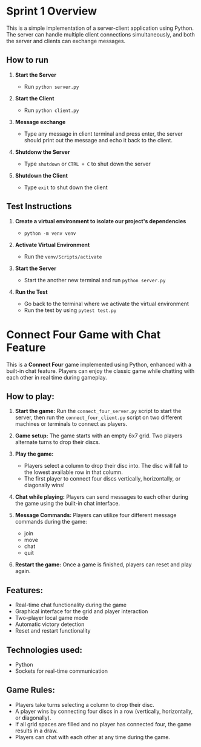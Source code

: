 # Sprint 1 Overview

This is a simple implementation of a server-client application using Python. The server can handle multiple client connections simultaneously, and both the server and clients can exchange messages.

## How to run

1. **Start the Server** 
   - Run `python server.py`

2. **Start the Client** 
   - Run `python client.py`

3. **Message exchange** 
   - Type any message in client terminal and press enter, the server should print out the message and echo it back to the client.

4. **Shutdonw the Server** 
   - Type `shutdown` or `CTRL + C` to shut down the server

5. **Shutdown the Client** 
   - Type `exit` to shut down the client

## Test Instructions

1. **Create a virtual environment to isolate our project's dependencies** 
   - `python -m venv venv`

2. **Activate Virtual Environment** 
   - Run the `venv/Scripts/activate`

3. **Start the Server** 
   - Start the another new terminal and run `python server.py`

4. **Run the Test** 
   - Go back to the terminal where we activate the virtual environment
   - Run the test by using `pytest test.py`
   

# Connect Four Game with Chat Feature

This is a **Connect Four** game implemented using Python, enhanced with a built-in chat feature. Players can enjoy the classic game while chatting with each other in real time during gameplay.

## How to play:
1. **Start the game:** Run the `connect_four_server.py` script to start the server, then run the `connect_four_client.py` script on two different machines or terminals to connect as players.

2. **Game setup:** The game starts with an empty 6x7 grid. Two players alternate turns to drop their discs.

3. **Play the game:**
   - Players select a column to drop their disc into. The disc will fall to the lowest available row in that column.
   - The first player to connect four discs vertically, horizontally, or diagonally wins!

4. **Chat while playing:** Players can send messages to each other during the game using the built-in chat interface.

5. **Message Commands:** Players can utilize four different message commands during the game:
   - join
   - move
   - chat
   - quit

6. **Restart the game:** Once a game is finished, players can reset and play again.

## Features:
- Real-time chat functionality during the game
- Graphical interface for the grid and player interaction
- Two-player local game mode
- Automatic victory detection
- Reset and restart functionality

## Technologies used:
- Python
- Sockets for real-time communication

## Game Rules:
- Players take turns selecting a column to drop their disc.
- A player wins by connecting four discs in a row (vertically, horizontally, or diagonally).
- If all grid spaces are filled and no player has connected four, the game results in a draw.
- Players can chat with each other at any time during the game.
